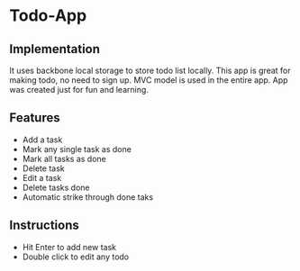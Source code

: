 Todo-App
========

Implementation
--------------
It uses backbone local storage to store todo list locally. This app is great for making todo, no need to sign up. MVC model
is used in the entire app. App was created just for fun and learning.

Features
--------
* Add a task
* Mark any single task as done
* Mark all tasks as done
* Delete task
* Edit a task
* Delete tasks done
* Automatic strike through done taks

Instructions
------------
* Hit Enter to add new task
* Double click to edit any todo
